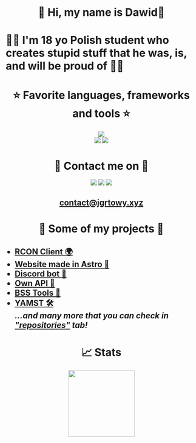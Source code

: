 <!-- markdownlint-disable -->
<h1 align="center">👋 Hi, my name is Dawid👋</h1>
<h1>🧑‍💻 I'm 18 yo Polish student who creates stupid stuff that he was, is, and will be proud of 🧑‍💻</h1>

<div align="center">
     <h1>⭐ Favorite languages, frameworks and tools ⭐</h1>
     <img src="https://skillicons.dev/icons?i=html,css,js,ts,cpp,cs,go,java" /><br/>
     <img src="https://skillicons.dev/icons?i=nodejs,svelte,astro,react,electron,tailwind,express,firebase,mongodb"/>
     <img src="https://skillicons.dev/icons?i=linux,git,bash,visualstudio,vscode,idea,vite,vercel,netlify,ps"/>
</div>

<h1 align="center">📝 Contact me on 📝</h1>
<div align="center">
<a href="https://discord.com/users/304961013202288651"><img src="https://skillicons.dev/icons?i=discord"/></a>
<a href="https://twitter.com/jgrtowy"><img src="https://skillicons.dev/icons?i=twitter"/></a>
<a href="https://linkedin.com/in/dawidgul"><img src="https://skillicons.dev/icons?i=linkedin"/></a><br/>
<h2><a href="mailto:contact@jgrtowy.xyz">contact@jgrtowy.xyz</a></h2>
</div>

<h1 align="center">🔧 Some of my projects 🔧</h1>

<ul>
<h2>
     <li><a href="https://github.com/Jgrtowy/RCONClient">RCON Client 🌍</a></li>
     <li><a href="https://jgrtowy.xyz/">Website made in Astro 🚀</a></li>
     <li><a href="https://github.com/Jgrtowy/YourBot">Discord bot 🤖</a></li>
     <li><a href="https://github.com/Jgrtowy/JgrtowyAPI">Own API 📨</a></li>
     <li><a href="https://github.com/Jgrtowy/BSSTools">BSS Tools 🐝</a></li>
     <li><a href="https://github.com/Jgrtowy/yamst">YAMST 🛠️</a></li>
     <i>...and many more that you can check in <a href="https://github.com/Jgrtowy?tab=repositories">"repositories"</a> tab!</i>
</h2>
</ul>
<h1 align="center">📈 Stats</h1>
<div align="center">
<img height="175px" src="https://github-readme-stats.vercel.app/api/top-langs/?username=jgrtowy&theme=transparent&hide=javascript&layout=compact&show_icons=true" />
</div>
